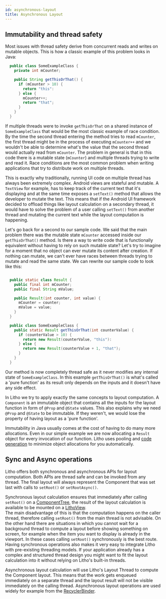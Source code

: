 ```yaml
---
id: asynchronous-layout
title: Asynchronous Layout
---
```


## Immutability and thread safety

Most issues with thread safety derive from concurrent reads and writes on mutable objects. This is how a classic example of this problem looks in Java:

``` java
  public class SomeExampleClass {
    private int mCounter;

    public String getThisOrThat() {
      if (mCounter > 10) {
        return "this":
      } else {
        mCounter++;
        return "that";
      }
    }
  }

```
If multiple threads were to invoke `getThisOrThat` on a shared instance of `SomeExampleClass` that would be the most classic example of race condition. By the time the second thread entering the method tries to read `mCounter`, the first thread might be in the process of executing `mCounter++` and we wouldn't be able to determine what's the value that the second thread would actually read from `mCounter`.
The problem in general is that in this code there is a mutable state (`mCounter`) and multiple threads trying to write and read it.
Race conditions are the most common problem when writing applications that try to distribute work on multiple threads.

This is exactly why traditionally, running UI code on multiple thread has always been extremely complex.
Android views are stateful and mutable. A `TextView` for example, has to keep track of the current text that it's displaying and at the same time exposes a `setText()` method that allows the developer to mutate the text.
This means that if the Android UI framework decided to offload things like layout calculation on a secondary thread, it would have to solve the problem of a user calling `setText()` from another thread and mutating the current text while
the layout computation is happening.

Let's go back for a second to our sample code. We said that the main problem there was the mutable state `mCounter` accessed inside our `getThisOrThat()` method. Is there a way to write code that is functionally equivalent without having to rely on such mutable state?
Let's try to imagine for a moment that no object can ever mutate its content after creation. If nothing can mutate, we can't ever have races between threads trying to mutate and read the same state.
We can rewrite our sample code to look like this:

``` java

  public static class Result {
    public final int mCounter;
    public final String mValue;

    public Result(int counter, int value) {
      mCounter = counter;
      mValue = value;
    }
  }

  public class SomeExampleClass {
    public static Result getThisOrThat(int counterValue) {
      if (counterValue > 10) {
        return new Result(counterValue, "this"):
      } else {
        return new Result(counterValue + 1, "that");
      }
    }
  }

```

Our method is now completely thread safe as it never modifies any internal state of `SomeExampleClass`. In this example `getThisOrThat()` is what's called a 'pure function' as its result only depends on the inputs and it doesn't have any side effect.

In Litho we try to apply exactly the same concepts to layout computation. A `Component` is an immutable object that contains all the inputs for the layout function in form of `@Prop` and `@State` values. This also explains why we need `@Prop` and `@State` to be immutable. If they weren't, we would lose the property of having layout as a 'pure function'.

Immutability in Java usually comes at the cost of having to do many more allocations. Even in our simple example we are now allocating a `Result` object for every invocation of our function. Litho uses pooling and [code generation](codegen) to minimize object allocations for you automatically.

## Sync and Async operations

Litho offers both synchronous and asynchronous APIs for layout computation. Both APIs are thread safe and can be invoked from any thread. The final layout will always represent the Component that was set last with calls to `setRoot()` or `setRootAsync()`.

Synchronous layout calculation ensures that immediately after calling `setRoot()` on a [ComponentTree](javadoc/com/facebook/litho/ComponentTree.html), the result of the layout calculation is available to be mounted on a [LithoView](javadoc/com/facebook/litho/LithoView.html).  
The main disadvantage of this is that the computation happens on the caller thread, therefore calling `setRoot()` from the main thread is not advisable. On the other hand there are situations in which you cannot wait for a background thread to compute a layout before showing something on screen, for example when the item you want to display is already in the viewport. In these cases calling `setRoot()` synchronously is the best route.
Having synchronous operations also makes it very easy to integrate Litho with pre-existing threading models. If your application already has a complex and structured thread design you might want to fit the layout calculation into it without relying on Litho's built-in threads.

Asynchronous layout calculation will use Litho's Layout Thread to compute the Component layout. This means that the work gets enqueued immediately on a separate thread and the layout result will not be visible immediately on the calling thread. Asynchronous layout operations are used widely for example from the [RecyclerBinder](recycler-component).
